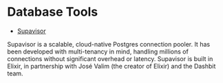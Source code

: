 # Database Tools

- [Supavisor](https://supabase.com/blog/supavisor-1-million)

Supavisor is a scalable, cloud-native Postgres connection pooler. It has been developed with multi-tenancy in mind, handling millions of connections without significant overhead or latency. Supavisor is built in Elixir, in partnership with José Valim (the creator of Elixir) and the Dashbit team.

